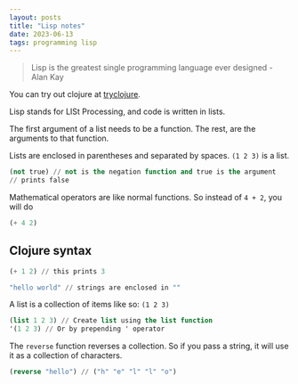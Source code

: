 ```yaml
---
layout: posts
title: "Lisp notes"
date: 2023-06-13
tags: programming lisp
---
```

> Lisp is the greatest single programming language ever designed - Alan Kay

You can try out clojure at [tryclojure](https://tryclojure.org).

Lisp stands for LISt Processing, and code is written in lists.

The first argument of a list needs to be a function. The rest, are the arguments
to that function. 

Lists are enclosed in parentheses and separated by spaces. `(1 2 3)` is a list.

```lisp
(not true) // not is the negation function and true is the argument
// prints false
```

Mathematical operators are like normal functions.
So instead of `4 + 2`, you will do
```lisp
(+ 4 2)
```


## Clojure syntax
```lisp
(+ 1 2) // this prints 3
```
```lisp
"hello world" // strings are enclosed in ""
```

A list is a collection of items like so: `(1 2 3)`
```lisp
(list 1 2 3) // Create list using the list function
'(1 2 3) // Or by prepending ' operator
```

The `reverse` function reverses a collection.
So if you pass a string, it will use it as a collection of characters.
```lisp
(reverse "hello") // ("h" "e" "l" "l" "o") 

